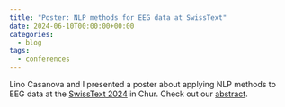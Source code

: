 ```yaml
---
title: "Poster: NLP methods for EEG data at SwissText"
date: 2024-06-10T00:00:00+00:00
categories:
  - blog
tags:
  - conferences
---
```


Lino Casanova and I presented a poster about applying NLP methods to EEG data at the [SwissText 2024](https://www.swisstext.org/) in Chur. Check out our [abstract](https://aclanthology.org/2024.swisstext-1.19/).
